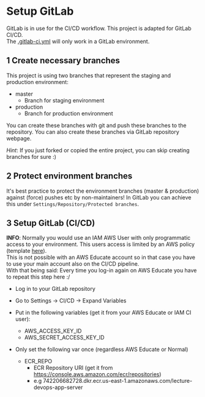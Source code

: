 
# Setup GitLab

GitLab is in use for the CI/CD workflow. This project is adapted for GitLab CI/CD. <br/>
The [.gitlab-ci.yml](../.gitlab-ci.yml) will only work in a GitLab environment.
## 1 Create necessary branches

This project is using two branches that represent the staging and production environment:

- master 
  - Branch for staging environment
- production
  - Branch for production environment 

You can create these branches with git and push these branches to the repository.
You can also create these branches via GitLab repository webpage. <br/>

*Hint*: If you just forked or copied the entire project, you can skip creating branches for sure :)

## 2 Protect environment branches

It's best practice to protect the environment branches (master & production) against (force) pushes etc by non-maintainers!
In GitLab you can achieve this under `Settings/Repository/Protected branches`.

## 3 Setup GitLab (CI/CD)

**INFO**: Normally you would use an IAM AWS User with only programmatic access to your environment. 
This users access is limited by an AWS policy (template [here](../doc/aws-policies/app-terraform-ci-user.json)). <br/>
This is not possible with an AWS Educate account so in that case you have to use your main account also on the CI/CD pipeline. <br/>
With that being said: Every time you log-in again on AWS Educate you have to repeat this step here :/

- Log in to your GitLab repository
- Go to Settings -> CI/CD -> Expand Variables
- Put in the following variables (get it from your AWS Educate or IAM CI user):
  - AWS_ACCESS_KEY_ID
  - AWS_SECRET_ACCESS_KEY_ID

- Only set the following var once (regardless AWS Educate or Normal)
  - ECR_REPO
    - ECR Repository URI (get it from https://console.aws.amazon.com/ecr/repositories)
    - e.g 742206682728.dkr.ecr.us-east-1.amazonaws.com/lecture-devops-app-server

  